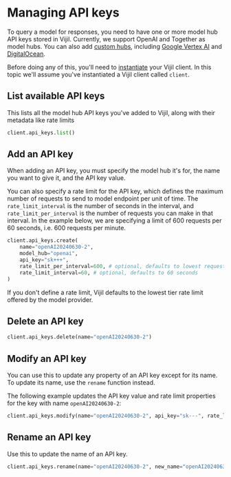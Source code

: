 # Managing API keys

To query a model for responses, you need to have one or more model hub API keys stored in Vijil. Currently, we support OpenAI and Together as model hubs. You can also add [custom hubs](../../integrations/custom.md), including [Google Vertex AI](../../integrations/vertex.md) and [DigitalOcean](../../integrations/digitalocean.md).

Before doing any of this, you'll need to [instantiate](run-your-first-test.md) your Vijil client. In this topic we'll assume you've instantiated a Vijil client called `client`.

## List available API keys

This lists all the model hub API keys you've added to Vijil, along with their metadata like rate limits

```python
client.api_keys.list()
```

## Add an API key

When adding an API key, you must specify the model hub it's for, the name you want to give it, and the API key value.

You can also specify a rate limit for the API key, which defines the maximum number of requests to send to model endpoint per unit of time. The `rate_limit_interval` is the number of seconds in the interval, and `rate_limit_per_interval` is the number of requests you can make in that interval. In the example below, we are specifying a limit of 600 requests per 60 seconds, i.e. 600 requests per minute.

```python
client.api_keys.create(
    name="openAI20240630-2", 
    model_hub="openai", 
    api_key="sk+++", 
    rate_limit_per_interval=600, # optional, defaults to lowest requests-per-minute
    rate_limit_interval=60, # optional, defaults to 60 seconds
)
```
If you don't define a rate limit, Vijil defaults to the lowest tier rate limit offered by the model provider.

## Delete an API key

```python
client.api_keys.delete(name="openAI20240630-2")
```

## Modify an API key

You can use this to update any property of an API key except for its name. To update its name, use the `rename` function instead.

The following example updates the API key value and rate limit properties for the key with name `openAI20240630-2`:

```python
client.api_keys.modify(name="openAI20240630-2", api_key="sk---", rate_limit_interval=1, rate_limit_per_interval=5)
```

## Rename an API key

Use this to update the name of an API key.

```python
client.api_keys.rename(name="openAI20240630-2", new_name="openAI20240630-3")
```

